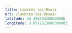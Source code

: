 ```yaml
---
title: Lambres-lez-Douai
url: /lambres-lez-douai/
latitude: 50.356404100000006
longitude: 3.0572513000000003
---
```

